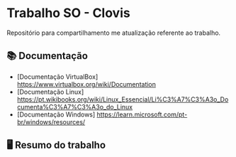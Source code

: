 
# Trabalho SO - Clovis

Repositório para compartilhamento me atualização referente ao trabalho.


##  📚 Documentação

- [Documentação VirtualBox] https://www.virtualbox.org/wiki/Documentation
- [Documentação Linux] https://pt.wikibooks.org/wiki/Linux_Essencial/Li%C3%A7%C3%A3o_Documenta%C3%A7%C3%A3o_do_Linux
- [Documentação Windows] https://learn.microsoft.com/pt-br/windows/resources/


## 🖥️ Resumo do trabalho
